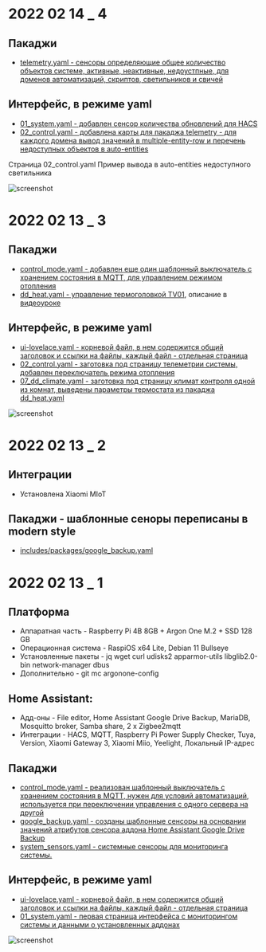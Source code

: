 # 2022 02 14 _ 4

## Пакаджи 
* [telemetry.yaml - сенсоры определяющие общее количество объектов системе, активные, неактивные, недоустпные, для доменов автоматизаций, скриптов, светильников и свичей](https://github.com/kvazis/newHA/blob/master/includes/packages/telemetry.yaml)

## Интерфейс, в режиме yaml
* [01_system.yaml - добавлен сенсор количества обновлений для HACS](https://github.com/kvazis/newHA/blob/master/lovelace/01_system.yaml)
* [02_control.yaml - добавлена карты для пакаджа telemetry - для каждого домена вывод значений в multiple-entity-row и перечень недоступных объектов в auto-entities](https://github.com/kvazis/newHA/blob/master/lovelace/02_control.yaml)

Страница 02_control.yaml Пример вывода в auto-entities недоступного светильника

![screenshot](https://raw.githubusercontent.com/kvazis/newHA/master/img/0003.png)

# 2022 02 13 _ 3

## Пакаджи 
* [control_mode.yaml - добавлен еще один шаблонный выключатель с хранением состояния в MQTT, для управлением режимом отопления](https://github.com/kvazis/newHA/blob/master/includes/packages/control_mode.yaml)
* [dd_heat.yaml - управление термоголовкой TV01](https://github.com/kvazis/newHA/blob/master/includes/packages/Room_DD/dd_heat.yaml), описание в [видеоуроке](https://youtu.be/Y0bkyzhKHh8)

## Интерфейс, в режиме yaml
* [ui-lovelace.yaml - корневой файл, в нем содержится общий заголовок и ссылки на файлы, каждый файл - отдельная страница](https://github.com/kvazis/newHA/blob/master/ui-lovelace.yaml)
* [02_control.yaml - заготовка под страницу телеметрии системы, добавлен переключатель режима отопления](https://github.com/kvazis/newHA/blob/master/lovelace/02_control.yaml)
* [07_dd_climate.yaml - заготовка под страницу климат контроля одной из комнат, выведены параметры термостата из пакаджа dd_heat.yaml](https://github.com/kvazis/newHA/blob/master/lovelace/07_dd_climate.yaml)

![screenshot](https://raw.githubusercontent.com/kvazis/newHA/master/img/0002.png)

# 2022 02 13 _ 2
## Интеграции
* Установлена Xiaomi MIoT

## Пакаджи - шаблонные сеноры переписаны в modern style
* [includes/packages/google_backup.yaml](https://github.com/kvazis/newHA/blob/master/includes/packages/google_backup.yaml) 



# 2022 02 13 _ 1

## Платформа
* Аппаратная часть - Raspberry Pi 4B 8GB + Argon One M.2 + SSD 128 GB
* Операционная система - RaspiOS x64 Lite, Debian 11 Bullseye
* Установленные пакеты - jq wget curl udisks2 apparmor-utils libglib2.0-bin network-manager dbus
* Дополнительно - git mc argonone-config

## Home Assistant:
* Адд-оны - File editor, Home Assistant Google Drive Backup, MariaDB, Mosquitto broker, Samba share, 2 x Zigbee2mqtt
* Интеграции - HACS, MQTT, Raspberry Pi Power Supply Checker, Tuya, Version, Xiaomi Gateway 3, Xiaomi Miio, Yeelight, Локальный IP-адрес

## Пакаджи 
* [control_mode.yaml - реализован шаблонный выключатель с хранением состояния в MQTT, нужен для условий автоматизаций, используется при переключении управления с одного сервера на другой](https://github.com/kvazis/newHA/blob/master/includes/packages/control_mode.yaml)
* [google_backup.yaml - созданы шаблонные сенсоры на основании значений атрибутов сенсора аддона Home Assistant Google Drive Backup](https://github.com/kvazis/newHA/blob/master/includes/packages/google_backup.yaml) 
* [system_sensors.yaml - системные сенсоры для мониторинга системы.](https://github.com/kvazis/newHA/blob/master/includes/packages/system_sensors.yaml)

## Интерфейс, в режиме yaml
* [ui-lovelace.yaml - корневой файл, в нем содержится общий заголовок и ссылки на файлы, каждый файл - отдельная страница](https://github.com/kvazis/newHA/blob/master/ui-lovelace.yaml)
* [01_system.yaml - первая страница интерфейса с мониторингом системы и данными о установленных аддонах](https://github.com/kvazis/newHA/blob/master/lovelace/01_system.yaml)

![screenshot](https://raw.githubusercontent.com/kvazis/newHA/master/img/0001.png)
